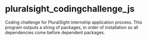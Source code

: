 # pluralsight_codingchallenge_js
Coding challenge for PluralSight internship application process. This program outputs a string of packages, in order of installation so all dependencies come before dependent packages.

